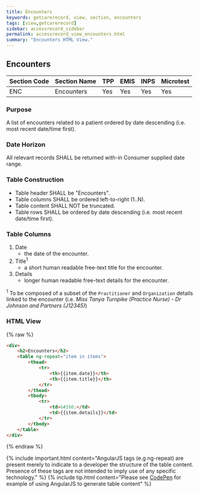 ```yaml
---
title: Encounters
keywords: getcarerecord, view, section, encounters
tags: [view,getcarerecord]
sidebar: accessrecord_sidebar
permalink: accessrecord_view_encounters.html
summary: "Encounters HTML View."
---
```


## Encounters ##

| Section Code | Section Name | TPP | EMIS | INPS | Microtest |
| ------------ | ------------ |-----|------|------|-----------|
| ENC | Encounters | Yes | Yes | Yes | Yes |

### Purpose ###

A list of encounters related to a patient ordered by date descending (i.e. most recent date/time first).

### Date Horizon ###

All relevant records SHALL be returned with-in Consumer supplied date range.

### Table Construction ###

- Table header SHALL be "Encounters".
- Table columns SHALL be ordered left-to-right (1..N).
- Table content SHALL NOT be truncated.
- Table rows SHALL be ordered by date descending (i.e. most recent date/time first).

### Table Columns ###

1. Date
	- the date of the encounter.
2. Title<sup>1</sup>
	- a short human readable free-text title for the encounter.
3. Details
	- longer human readable free-text details for the encounter.

<sup>1</sup> To be composed of a subset of the `Practitioner` and `Organization` details linked to the encounter (i.e. *Miss Tanya Turnpike (Practice Nurse) - Dr Johnson and Partners (J12345)*)

### HTML View ###

{% raw %}
```html
<div>
	<h2>Encounters</h2>
	<table ng-repeat="item in items">
		<thead>
			<tr>
				<th>{{item.date}}</th>
				<th>{{item.title}}</th>				
			</tr>
		</thead>
		<tbody>
			<tr>
				<td>&#160;</td>
				<td>{{item.details}}</td>
			</tr>
		</tbody>
	</table>
</div>
```
{% endraw %}

{% include important.html content="AngularJS tags (e.g ng-repeat) are present merely to indicate to a developer the structure of the table content. Presence of these tags are not intended to imply use of any specific technology." %} {% include tip.html content="Please see [CodePen](https://codepen.io/gpconnect/pen/rrNKWb) for example of using AngularJS to generate table content" %}
